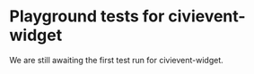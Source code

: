 # Playground tests for civievent-widget
We are still awaiting the first test run for civievent-widget.
